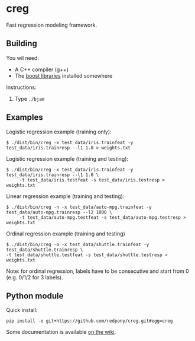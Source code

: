 
creg
====

Fast regression modeling framework.

Building
--------
You wil need:

* A C++ compiler (g++)
* The [boost libraries](http://www.boost.org) installed somewhere

Instructions:

1. Type `./bjam`

Examples
--------

Logistic regression example (training only):

	$ ./dist/bin/creg -x test_data/iris.trainfeat -y test_data/iris.trainresp --l1 1.0 > weights.txt

Logistic regression example (training and testing):

	$ ./dist/bin/creg -x test_data/iris.trainfeat -y test_data/iris.trainresp --l1 1.0 \
	     -t test_data/iris.testfeat -s test_data/iris.testresp > weights.txt

Linear regression example (training and testing):

	$ ./dist/bin/creg -n -x test_data/auto-mpg.trainfeat -y test_data/auto-mpg.trainresp --l2 1000 \
	     -t test_data/auto-mpg.testfeat -s test_data/auto-mpg.testresp > weights.txt

Ordinal regression example (training and testing)

	$ ./dist/bin/creg -o -x test_data/shuttle.trainfeat -y test_data/shuttle.trainresp \
    -t test_data/shuttle.testfeat -s test_data/shuttle.testresp > weights.txt

Note: for ordinal regression, labels have to be consecutive and start from 0 (e.g. 0/1/2 for 3 labels).

Python module
-------------

Quick install: 

    pip install -e git+https://github.com/redpony/creg.git#egg=creg

Some documentation is available [on the wiki](https://github.com/redpony/creg/wiki/Python-module).